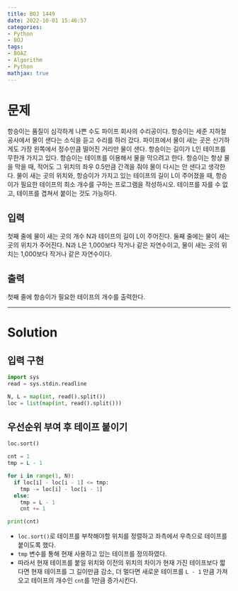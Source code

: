 ```yaml
---
title: BOJ 1449
date: 2022-10-01 15:46:57
categories:
- Python
- BOJ
tags:
- BOAZ
- Algorithm
- Python
mathjax: true
---
```

# 문제

항승이는 품질이 심각하게 나쁜 수도 파이프 회사의 수리공이다. 항승이는 세준 지하철 공사에서 물이 샌다는 소식을 듣고 수리를 하러 갔다.
파이프에서 물이 새는 곳은 신기하게도 가장 왼쪽에서 정수만큼 떨어진 거리만 물이 샌다.
항승이는 길이가 L인 테이프를 무한개 가지고 있다.
항승이는 테이프를 이용해서 물을 막으려고 한다. 항승이는 항상 물을 막을 때, 적어도 그 위치의 좌우 0.5만큼 간격을 줘야 물이 다시는 안 샌다고 생각한다.
물이 새는 곳의 위치와, 항승이가 가지고 있는 테이프의 길이 L이 주어졌을 때, 항승이가 필요한 테이프의 최소 개수를 구하는 프로그램을 작성하시오. 테이프를 자를 수 없고, 테이프를 겹쳐서 붙이는 것도 가능하다.

## 입력

첫째 줄에 물이 새는 곳의 개수 N과 테이프의 길이 L이 주어진다. 둘째 줄에는 물이 새는 곳의 위치가 주어진다. N과 L은 1,000보다 작거나 같은 자연수이고, 물이 새는 곳의 위치는 1,000보다 작거나 같은 자연수이다.

## 출력

첫째 줄에 항승이가 필요한 테이프의 개수를 출력한다.

<!-- More -->

***

# Solution

## 입력 구현

~~~python
import sys
read = sys.stdin.readline

N, L = map(int, read().split())
loc = list(map(int, read().split()))
~~~

## 우선순위 부여 후 테이프 붙이기

~~~python
loc.sort()

cnt = 1
tmp = L - 1

for i in range(1, N):
  if loc[i] - loc[i - 1] <= tmp:
    tmp -= loc[i] - loc[i - 1]
  else:
    tmp = L - 1
    cnt += 1

print(cnt)
~~~

+ `loc.sort()`로 테이프를 부착해야할 위치를 정렬하고 좌측에서 우측으로 테이프를 붙이도록 했다.
+ `tmp` 변수를 통해 현재 사용하고 있는 테이프를 정의하였다.
+ 따라서 현재 테이프를 붙일 위치와 이전의 위치의 차이가 현재 가진 테이프보다 짧다면 현재 테이프를 그 길이만큼 감소, 더 멀다면 새로운 테이프를 `L - 1` 만큼 가져오고 테이프의 개수인 `cnt`를 1만큼 증가시킨다.
